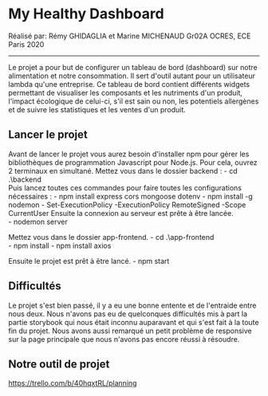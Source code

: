 # My Healthy Dashboard

Réalisé par:
Rémy GHIDAGLIA et Marine MICHENAUD
Gr02A OCRES, ECE Paris
2020

***

Le projet a pour but de configurer un tableau de bord (dashboard) sur notre alimentation et notre consommation. Il sert d'outil autant pour un utilisateur lambda qu'une entreprise.
Ce tableau de bord contient différents widgets permettant de visualiser les composants et les nutriments d'un produit, l'impact écologique de celui-ci, s'il est sain ou non, les potentiels allergènes et de suivre les statistiques et les ventes d'un produit.

## Lancer le projet

Avant de lancer le projet vous aurez besoin d'installer npm pour gérer les bibliothèques de programmation Javascript pour Node.js.
Pour cela, ouvrez 2 terminaux en simultané.
Mettez vous dans le dossier backend :
    - cd .\backend\
Puis lancez toutes ces commandes pour faire toutes les configurations nécessaires :
    - npm install express cors mongoose dotenv
    - npm install -g nodemon
    - Set-ExecutionPolicy -ExecutionPolicy RemoteSigned -Scope CurrentUser
Ensuite la connexion au serveur est prête à être lancée.   
    - nodemon server

Mettez vous dans le dossier app-frontend.
    - cd .\app-frontend\
    - npm install
    - npm install axios

Ensuite le projet est prêt à être lancé.
    - npm start

## Difficultés

Le projet s'est bien passé, il y a eu une bonne entente et de l'entraide entre nous deux.
Nous n'avons pas eu de quelconques difficultés mis à part la partie storybook qui nous était inconnu auparavant et qui s'est fait à la toute fin du projet.
Nous avons aussi remarqué un petit problème de responsive sur la page principale que nous n'avons pas encore réussi à résoudre. 

## Notre outil de projet
    
https://trello.com/b/40hqxtRL/planning